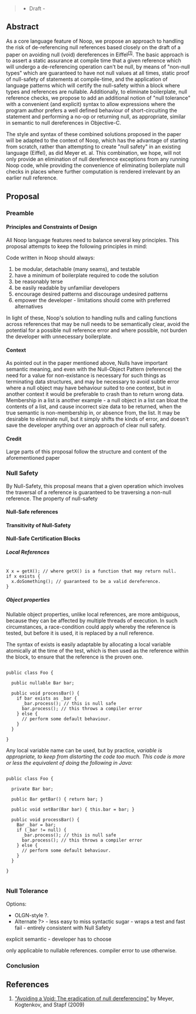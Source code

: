 > - Draft -

## Abstract ##

As a core language feature of Noop, we propose an approach to handling the risk of de-referencing null references based closely on the draft of a paper on avoiding null (void) dereferences in Eiffel<sup><a href='#References.md'>(1)</a></sup>.  The basic approach is to assert a static assurance at compile time that a given reference which will undergo a de-referencing operation can't be null, by means of "non-null types" which are guaranteed to have not null values at all times, static proof of null-safety of statements at compile-time, and the application of language patterns which will certify the null-safety within a block where types and references are nullable.  Additionally, to eliminate boilerplate, null reference checks, we propose to add an additional notion of "null tolerance" with a convenient (and explicit) syntax to allow expressions where the program author  prefers a well defined behaviour of short-circuiting the statement and performing a no-op or returning null, as appropriate, similar in semantic to null dereferences in Objective-C.

The style and syntax of these combined solutions proposed in the paper will be adapted to the context of Noop, which has the advantage of starting from scratch, rather than attempting to create "null safety" in an existing language (Eiffel), as did Meyer et. al. This combination, we hope, will not only provide an elimination of null dereference exceptions from any running Noop code, while providing the convenience of eliminating boilerplate null checks in places where further computation is rendered irrelevant by an earlier null reference.

## Proposal ##

### Preamble ###

#### Principles and Constraints of Design ####

All Noop language features need to balance several key principles.  This proposal attempts to keep the following principles in mind:

Code written in Noop should always:
  1. be modular, detachable (many seams), and testable
  1. have a minimum of boilerplate required to code the solution
  1. be reasonably terse
  1. be easily readable by unfamiliar developers
  1. encourage desired patterns and discourage undesired patterns
  1. empower the developer - limitations should come with preferred alternatives

In light of these, Noop's solution to handling nulls and calling functions across references that may be null needs to be semantically clear, avoid the potential for a possible null reference error and where possible, not burden the developer with unnecessary boilerplate.

#### Context ####

As pointed out in the paper mentioned above, Nulls have important semantic meaning, and even with the Null-Object Pattern (reference) the need for a value for non-existance is necessary for such things as terminating data structures, and may be necessary to avoid subtle error where a null object may have behaviour suited to one context, but in another context it would be preferable to crash than to return wrong data.  Membership in a list is another example - a null object in a list can bloat the contents of a list, and cause incorrect size data to be returned, when the true semantic is non-membership in, or absence from, the list.  It may be desirable to eliminate null, but it simply shifts the kinds of error, and doesn't save the developer anything over an approach of clear null safety.

#### Credit ####

Large parts of this proposal follow the structure and content of the aforementioned paper

### Null Safety ###

By Null-Safety, this proposal means that a given operation which involves the traversal of a reference is guaranteed to be traversing a non-null reference.  The property of null-safety

#### Null-Safe references ####

#### Transitivity of Null-Safety ####

#### Null-Safe Certification Blocks ####

##### Local References #####
```

X x = getX(); // where getX() is a function that may return null.
if x exists {
  x.doSomething(); // guaranteed to be a valid dereference.
}

```

##### Object properties #####

Nullable object properties, unlike local references, are more ambiguous, because they can be affected by multiple threads of execution.  In such circumstances, a race-condition could apply whereby the reference is tested, but before it is used, it is replaced by a null reference.

The syntax of exists is easily adaptable by allocating a local variable atomically at the time of the test, which is then used as the reference within the block, to ensure that the reference is the proven one.

```

public class Foo {

  public nullable Bar bar;

  public void processBar() {
    if bar exists as _bar {
      _bar.process(); // this is null safe
      bar.process(); // this throws a compiler error
    } else {
      // perform some default behaviour.
    }
  }

}

```

Any local variable name can be used, but by practice, _variable is appropriate, to keep from distorting the code too much.  This code is more or less the equivalent of doing the following in Java:_

```

public class Foo {

  private Bar bar;

  public Bar getBar() { return bar; }

  public void setBar(Bar bar) { this.bar = bar; }

  public void processBar() {
    Bar _bar = bar;
    if (_bar != null) {
      _bar.process(); // this is null safe
      bar.process(); // this throws a compiler error
    } else {
      // perform some default behaviour.
    }
  }

}


```

### Null Tolerance ###

Options:
- OLGN-style ?.
- Alternate ?> - less easy to miss
syntactic sugar - wraps a test and fast fail - entirely consistent with Null Safety

explicit semantic - developer has to choose

only applicable to nullable references. compiler error to use otherwise.



### Conclusion ###


## References ##

  1. ["Avoiding a Void: The eradication of null dereferencing"](http://docs.eiffel.com/sites/default/files/void-safe-eiffel.pdf) by Meyer, Kogtenkov, and Stapf (2009)